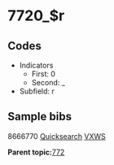 # 7720\_$r

## Codes

-   Indicators
    -   First: 0
    -   Second: \_
-   Subfield: r

## Sample bibs

8666770 [Quicksearch](https://search.library.yale.edu/catalog/8666770) [VXWS](http://prodorbis.library.yale.edu:7014/vxws/GetHoldingsService?bibId=8666770)

**Parent topic:**[772](../../tags/772/772.md)

